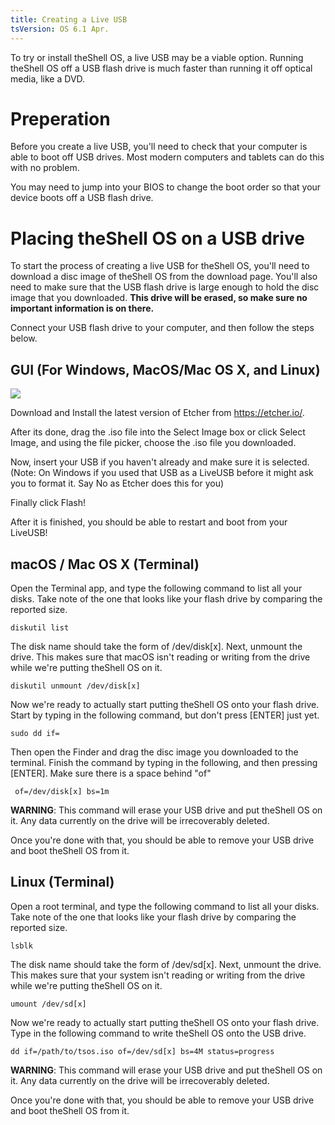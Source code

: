 ```yaml
---
title: Creating a Live USB
tsVersion: OS 6.1 Apr.
---
```


To try or install theShell OS, a live USB may be a viable option. Running theShell OS off a USB flash drive is much faster than running it off optical media, like a DVD.

# Preperation

Before you create a live USB, you'll need to check that your computer is able to boot off USB drives. Most modern computers and tablets can do this with no problem.

You may need to jump into your BIOS to change the boot order so that your device boots off a USB flash drive.

# Placing theShell OS on a USB drive

To start the process of creating a live USB for theShell OS, you'll need to download a disc image of theShell OS from the download page. You'll also need to make sure that the USB flash drive is large enough to hold the disc image that you downloaded. **This drive will be erased, so make sure no important information is on there.**

Connect your USB flash drive to your computer, and then follow the steps below.

## GUI (For Windows, MacOS/Mac OS X, and Linux)
![](https://etcher.io/static/screenshot-1x.gif)

Download and Install the latest version of Etcher from https://etcher.io/.

After its done, drag the .iso file into the Select Image box or click Select Image, and using the file picker, choose the .iso file you downloaded.

Now, insert your USB if you haven't already and make sure it is selected.
(Note: On Windows if you used that USB as a LiveUSB before it might ask you to format it. Say No as Etcher does this for you)

Finally click Flash!

After it is finished, you should be able to restart and boot from your LiveUSB!
## macOS / Mac OS X (Terminal)

Open the Terminal app, and type the following command to list all your disks. Take note of the one that looks like your flash drive by comparing the reported size.

```
diskutil list
```

The disk name should take the form of /dev/disk[x]. Next, unmount the drive. This makes sure that macOS isn't reading or writing from the drive while we're putting theShell OS on it.

```
diskutil unmount /dev/disk[x]
```

Now we're ready to actually start putting theShell OS onto your flash drive. Start by typing in the following command, but don't press [ENTER] just yet.

```
sudo dd if=
```

Then open the Finder and drag the disc image you downloaded to the terminal. Finish the command by typing in the following, and then pressing [ENTER]. Make sure there is a space behind "of"

```
 of=/dev/disk[x] bs=1m
```

**WARNING**: This command will erase your USB drive and put theShell OS on it. Any data currently on the drive will be irrecoverably deleted.

Once you're done with that, you should be able to remove your USB drive and boot theShell OS from it.

## Linux (Terminal)

Open a root terminal, and type the following command to list all your disks. Take note of the one that looks like your flash drive by comparing the reported size.

```
lsblk
```

The disk name should take the form of /dev/sd[x]. Next, unmount the drive. This makes sure that your system isn't reading or writing from the drive while we're putting theShell OS on it.

```
umount /dev/sd[x]
```

Now we're ready to actually start putting theShell OS onto your flash drive. Type in the following command to write theShell OS onto the USB drive.

```
dd if=/path/to/tsos.iso of=/dev/sd[x] bs=4M status=progress
```

**WARNING**: This command will erase your USB drive and put theShell OS on it. Any data currently on the drive will be irrecoverably deleted.

Once you're done with that, you should be able to remove your USB drive and boot theShell OS from it.

